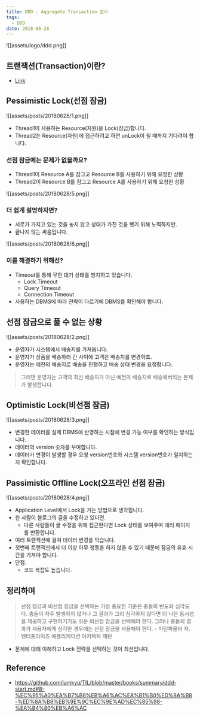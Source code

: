 ```yaml
---
title: DDD - Aggregate Transaction 관리
tags:
  - DDD
date: 2018-06-28
---
```


![[assets/logo/ddd.png]]

## 트랜잭션(Transaction)이란?
- [Link](https://nesoy.github.io/articles/2018-05/Database-Transaction)

## Pessimistic Lock(선점 잠금)
![[assets/posts/20180628/1.png]]
- Thread1이 사용하는 Resource(자원)을 Lock(잠금)합니다.
- Thread2는 Resource(자원)에 접근하려고 하면 unLock이 될 때까지 기다려야 합니다.

### 선점 잠금에는 문제가 없을까요?
- Thread1이 Resource A를 잠그고 Resource B를 사용하기 위해 요청한 상황
- Thread2이 Resource B를 잠그고 Resource A를 사용하기 위해 요청한 상황

![[assets/posts/20180628/5.png]]

### 더 쉽게 설명하자면?
- 서로가 가지고 있는 것을 놓지 않고 상대가 가진 것을 뺏기 위해 노력하지만.
- 끝나지 않는 싸움입니다.

![[assets/posts/20180628/6.png]]

### 이를 해결하기 위해선?
- Timeout를 통해 무한 대기 상태를 방지하고 있습니다.
  - Lock Timeout
  - Query Timeout
  - Connection Timeout
- 사용하는 DBMS에 따라 전략이 다르기에 DBMS를 확인해야 합니다.


## 선점 잠금으로 풀 수 없는 상황

![[assets/posts/20180628/2.png]]

- 운영자가 시스템에서 배송지를 가져옵니다.
- 운영자가 상품을 배송하러 간 사이에 고객은 배송지를 변경하죠.
- 운영자는 예전의 배송지로 배송을 진행하고 배송 상태 변경을 요청합니다.

> 그러면 운영자는 고객의 최신 배송지가 아닌 예전의 배송지로 배송해버리는 문제가 발생합니다.

## Optimistic Lock(비선점 잠금)
![[assets/posts/20180628/3.png]]

- 변경한 데이터를 실제 DBMS에 반영하는 시점에 변경 가능 여부를 확인하는 방식입니다.
- 데이터의 version 숫자를 부여합니다.
- 데이터가 변경이 발생할 경우 요청 version번호와 시스템 version번호가 일치하는지 확인합니다.

## Passimistic Offline Lock(오프라인 선점 잠금)
![[assets/posts/20180628/4.png]]

- Application Level에서 Lock을 거는 방법으로 생각됩니다.
- 한 사람이 블로그의 글을 수정하고 있다면.
  - 다른 사람들이 글 수정을 위해 접근한다면 Lock 상태를 보여주며 에러 페이지를 반환합니다.
- 여러 트랜잭션에 걸쳐 데이터 변경을 막습니다.
- 첫번째 트랜잭션에서 더 이상 아무 행동을 하지 않을 수 있기 때문에 잠금의 유효 시간을 가져야 합니다.
- 단점.
  - 코드 복잡도 높습니다.

## 정리하며
> 선점 잠금과 비선점 잠금을 선택하는 가장 중요한 기준은 충돌의 빈도와 심각도다. 충돌이 자주 발생하지 않거나 그 결과가 그리 심각하지 않다면 더 나은 동시성을 제공하고 구현하기기도 쉬운 비선점 잠금을 선택해야 한다. 그러나 충돌의 결과가 사용자에게 심각한 경우에는 선점 잠금을 사용해야 한다. - 마틴파울러 저. 엔터프라이즈 애플리케이션 아키텍처 패턴

- 문제에 대해 이해하고 Lock 전략을 선택하는 것이 최선입니다.



## Reference
- <https://github.com/iamkyu/TIL/blob/master/books/summary/ddd-start.md#8-%EC%95%A0%EA%B7%B8%EB%A6%AC%EA%B1%B0%ED%8A%B8-%ED%8A%B8%EB%9E%9C%EC%9E%AD%EC%85%98-%EA%B4%80%EB%A6%AC>
